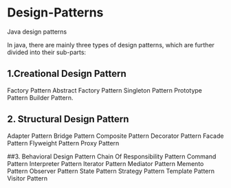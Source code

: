 # Design-Patterns
Java design patterns

In  java, there are mainly three types of design patterns, which are further divided into their sub-parts:

## 1.Creational Design Pattern
Factory Pattern
Abstract Factory Pattern
Singleton Pattern
Prototype Pattern
Builder Pattern.
## 2. Structural Design Pattern
Adapter Pattern
Bridge Pattern
Composite Pattern
Decorator Pattern
Facade Pattern
Flyweight Pattern
Proxy Pattern

##3. Behavioral Design Pattern
Chain Of Responsibility Pattern
Command Pattern
Interpreter Pattern
Iterator Pattern
Mediator Pattern
Memento Pattern
Observer Pattern
State Pattern
Strategy Pattern
Template Pattern
Visitor Pattern
